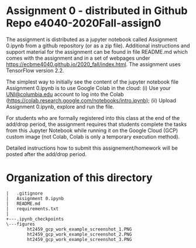 
# Assignment 0 - distributed in Github Repo e4040-2020Fall-assign0
The assignment is distributed as a jupyter notebook called Assignment 0.ipynb from a github repository (or as a zip file). Additional instructions and support material for the assignment can be found in file README.md which comes with the assignment and in a set of webpages under https://ecbme4040.github.io/2020_fall/index.html. The assignment uses TensorFlow version 2.2.

The simplest way to initially see the content of the jupyter notebook file Assignment 0.ipynb is to use Google Colab in the cloud: (i) Use your UNI@columbia.edu account to log into the Colab (https://colab.research.google.com/notebooks/intro.ipynb); (ii) Upload Assignment 0.ipynb, explore and run the file.

For students who are formally registered into this class at the end of the add/drop period, the assignment requires that students complete the tasks from this Jupyter Notebook while running it on the Google Cloud (GCP) custom image (not Colab, Colab is only a temporary execution method).

Detailed instructions how to submit this assignement/homework will be posted after the add/drop period.




# Organization of this directory

```            
|   .gitignore
|   Assignment 0.ipynb
|   README.md
|   requirements.txt
|   
+---.ipynb_checkpoints
\---figures
        ht2459_gcp_work_example_screenshot_1.PNG
        ht2459_gcp_work_example_screenshot_2.PNG
        ht2459_gcp_work_example_screenshot_3.PNG
``` 
